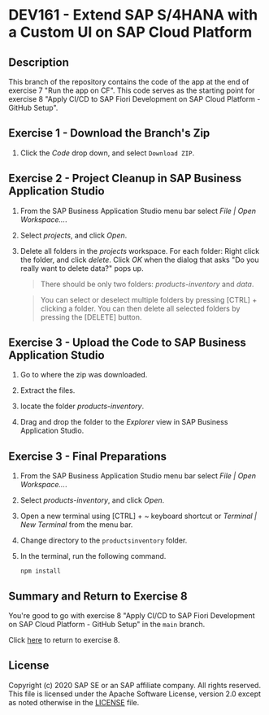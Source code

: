 # DEV161 - Extend SAP S/4HANA with a Custom UI on SAP Cloud Platform

## Description

This branch of the repository contains the code of the app at the end of exercise 7 "Run the app on CF". This code serves as the starting point for exercise 8 "Apply CI/CD to SAP Fiori Development on SAP Cloud Platform - GitHub Setup". 

## Exercise 1 - Download the Branch's Zip

1. Click the *Code* drop down, and select `Download ZIP`.

## Exercise 2 - Project Cleanup in SAP Business Application Studio

1. From the SAP Business Application Studio menu bar select *File | Open Workspace...*.

2. Select *projects*, and click *Open*.

3. Delete all folders in the *projects* workspace. For each folder: Right click the folder, and click *delete*. Click *OK* when the dialog that asks "Do you really want to delete data?" pops up.
    >There should be only two folders: *products-inventory* and *data*.
    
    >You can select or deselect multiple folders by pressing [CTRL] + clicking a folder. You can then delete all selected folders by pressing the [DELETE] button.

## Exercise 3 - Upload the Code to SAP Business Application Studio

1. Go to where the zip was downloaded.

2. Extract the files.

3. locate the folder *products-inventory*.

4. Drag and drop the folder to the *Explorer* view in SAP Business Application Studio.

## Exercise 3 - Final Preparations

1. From the SAP Business Application Studio menu bar select *File | Open Workspace...*.

2. Select *products-inventory*, and click *Open*.

3. Open a new terminal using [CTRL] + ~ keyboard shortcut or *Terminal | New Terminal* from the menu bar.

4. Change directory to the `productsinventory` folder.

5. In the terminal, run the following command.
    ```CLI
    npm install
    ```

## Summary and Return to Exercise 8

You're good to go with exercise 8 "Apply CI/CD to SAP Fiori Development on SAP Cloud Platform - GitHub Setup" in the `main` branch.

Click [here](https://github.com/SAP-samples/teched2020-DEV161/tree/main/exercises/ex8) to return to exercise 8.

## License
Copyright (c) 2020 SAP SE or an SAP affiliate company. All rights reserved. This file is licensed under the Apache Software License, version 2.0 except as noted otherwise in the [LICENSE](LICENSES/Apache-2.0.txt) file.
